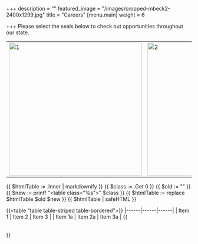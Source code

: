 +++
description = ""
featured_image = "/images/cropped-mbeck2-2400x1299.jpg"
title = "Careers"
[menu.main]
weight = 6

+++
Please select the seals below to check out opportunities throughout our state.

<div>
<table>
<tr>
<td><img src="/images/apache.png" alt="1" width=360px height=360px></td>
<td><img src="/images/cochise.jpg" alt="2" width=360px height=360px></td>
</tr>
</table>
</div>


{{ $htmlTable := .Inner | markdownify }}
{{ $class := .Get 0 }}
{{ $old := "<table>" }}
{{ $new := printf "<table class=\"%s\">" $class }}
{{ $htmlTable := replace $htmlTable $old $new }}
{{ $htmlTable | safeHTML }}
  
{{<table "table table-striped table-bordered">}}
|------|------|------|
| Item 1   | Item 2   | Item 3   |
| Item 1a  | Item 2a  | Item 3a  |
{{</table>}}
